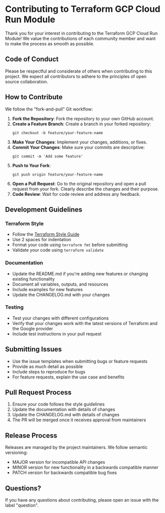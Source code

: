 # Contributing to Terraform GCP Cloud Run Module

Thank you for your interest in contributing to the Terraform GCP Cloud Run Module! We value the contributions of each community member and want to make the process as smooth as possible.

## Code of Conduct

Please be respectful and considerate of others when contributing to this project. We expect all contributors to adhere to the principles of open source collaboration.

## How to Contribute

We follow the "fork-and-pull" Git workflow:

1. **Fork the Repository**: Fork the repository to your own GitHub account.
2. **Create a Feature Branch**: Create a branch in your forked repository:
   ```
   git checkout -b feature/your-feature-name
   ```
3. **Make Your Changes**: Implement your changes, additions, or fixes.
4. **Commit Your Changes**: Make sure your commits are descriptive:
   ```
   git commit -m 'Add some feature'
   ```
5. **Push to Your Fork**:
   ```
   git push origin feature/your-feature-name
   ```
6. **Open a Pull Request**: Go to the original repository and open a pull request from your fork. Clearly describe the changes and their purpose.
7. **Code Review**: Wait for code review and address any feedback.

## Development Guidelines

### Terraform Style

- Follow the [Terraform Style Guide](https://www.terraform.io/docs/language/syntax/style.html)
- Use 2 spaces for indentation
- Format your code using `terraform fmt` before submitting
- Validate your code using `terraform validate`

### Documentation

- Update the README.md if you're adding new features or changing existing functionality
- Document all variables, outputs, and resources
- Include examples for new features
- Update the CHANGELOG.md with your changes

### Testing

- Test your changes with different configurations
- Verify that your changes work with the latest versions of Terraform and the Google provider
- Include test instructions in your pull request

## Submitting Issues

- Use the issue templates when submitting bugs or feature requests
- Provide as much detail as possible
- Include steps to reproduce for bugs
- For feature requests, explain the use case and benefits

## Pull Request Process

1. Ensure your code follows the style guidelines
2. Update the documentation with details of changes
3. Update the CHANGELOG.md with details of changes
4. The PR will be merged once it receives approval from maintainers

## Release Process

Releases are managed by the project maintainers. We follow semantic versioning:

- MAJOR version for incompatible API changes
- MINOR version for new functionality in a backwards compatible manner
- PATCH version for backwards compatible bug fixes

## Questions?

If you have any questions about contributing, please open an issue with the label "question". 
